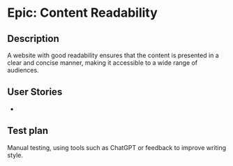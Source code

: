 # Epic: Content Readability
## Description
A website with good readability ensures that the content is presented in a clear and concise manner, making it accessible to a wide range of audiences.
## User Stories
* 

## Test plan
Manual testing, using tools such as ChatGPT or feedback to improve writing style.